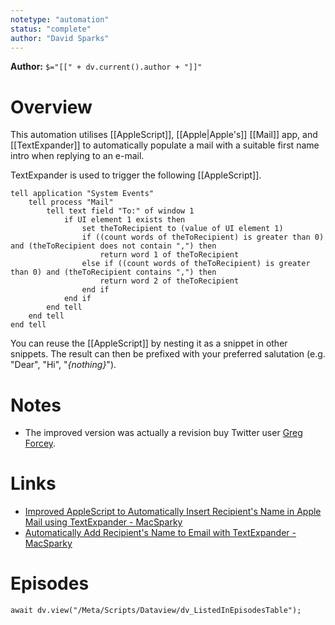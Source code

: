 ```yaml
---
notetype: "automation"
status: "complete"
author: "David Sparks"
---
```


**Author:** `$="[[" + dv.current().author + "]]"`

# Overview
This automation utilises [[AppleScript]], [[Apple|Apple's]] [[Mail]] app, and [[TextExpander]] to automatically populate a mail with a suitable first name intro when replying to an e-mail.

TextExpander is used to trigger the following [[AppleScript]].

```applescript
tell application "System Events"
    tell process "Mail"
        tell text field "To:" of window 1
            if UI element 1 exists then
                set theToRecipient to (value of UI element 1)
                if ((count words of theToRecipient) is greater than 0) and (theToRecipient does not contain ",") then
                    return word 1 of theToRecipient
                else if ((count words of theToRecipient) is greater than 0) and (theToRecipient contains ",") then
                    return word 2 of theToRecipient
                end if
            end if
        end tell
    end tell
end tell
```

You can reuse the [[AppleScript]] by nesting it as a snippet in other snippets. The result can then be prefixed with your preferred salutation (e.g. "Dear", "Hi", "*{nothing}*").

# Notes
- The improved version was actually a revision buy Twitter user [Greg Forcey](https://twitter.com/GregForcey).

# Links
- [Improved AppleScript to Automatically Insert Recipient's Name in Apple Mail using TextExpander - MacSparky](https://www.macsparky.com/blog/2019/02/2019-2-improved-applescript-to-automatically-insert-recipients-name-in-apple-mail-using-textexpander/)
- [Automatically Add Recipient's Name to Email with TextExpander - MacSparky](https://www.macsparky.com/blog/2015/6/automatically-add-recipients-name-to-email-with-textexapnder)

# Episodes
```dataviewjs
await dv.view("/Meta/Scripts/Dataview/dv_ListedInEpisodesTable");
```
